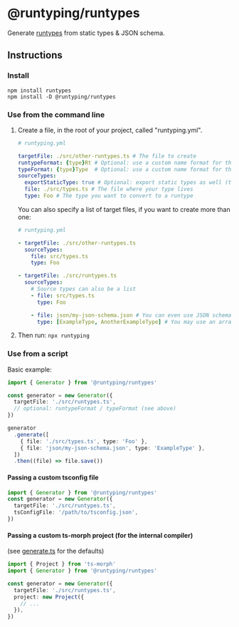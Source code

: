 # @runtyping/runtypes

Generate [runtypes](https://github.com/pelotom/runtypes) from static types & JSON schema.

## Instructions

### Install

```
npm install runtypes
npm install -D @runtyping/runtypes
```

### Use from the command line

1. Create a file, in the root of your project, called "runtyping.yml".

   ```yaml
   # runtyping.yml

   targetFile: ./src/other-runtypes.ts # The file to create
   runtypeFormat: {type}Rt # Optional: use a custom name format for the created runtype
   typeFormat: {type}Type  # Optional: use a custom name format for the created type
   sourceTypes:
     exportStaticType: true # Optional: export static types as well (true by default)
     file: ./src/types.ts # The file where your type lives
     type: Foo # The type you want to convert to a runtype
   ```

   You can also specify a list of target files, if you want to create more than one:

   ```yaml
   # runtyping.yml

   - targetFile: ./src/other-runtypes.ts
     sourceTypes:
       file: src/types.ts
       type: Foo

   - targetFile: ./src/runtypes.ts
     sourceTypes:
       # Source types can also be a list
       - file: src/types.ts
         type: Foo

       - file: json/my-json-schema.json # You can even use JSON schema files!!
         type: [ExampleType, AnotherExampleType] # You may use an array of types
   ```

1. Then run: `npx runtyping`

### Use from a script

Basic example:

```ts
import { Generator } from '@runtyping/runtypes'

const generator = new Generator({
  targetFile: './src/runtypes.ts',
  // optional: runtypeFormat / typeFormat (see above)
})

generator
  .generate([
    { file: './src/types.ts', type: 'Foo' },
    { file: 'json/my-json-schema.json', type: 'ExampleType' },
  ])
  .then((file) => file.save())
```

#### Passing a custom tsconfig file

```ts
import { Generator } from '@runtyping/runtypes'
const generator = new Generator({
  targetFile: './src/runtypes.ts',
  tsConfigFile: '/path/to/tsconfig.json',
})
```

#### Passing a custom ts-morph project (for the internal compiler)

(see [generate.ts](src/generate.ts) for the defaults)

```ts
import { Project } from 'ts-morph'
import { Generator } from '@runtyping/runtypes'

const generator = new Generator({
  targetFile: './src/runtypes.ts',
  project: new Project({
    // ...
  }),
})
```
